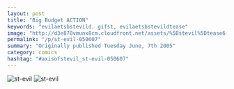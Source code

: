 ```yaml
---
layout: post
title: "Big Budget ACTION"
keywords: "evilaetsbstevild, gifst, evilaetsbstevildtease"
image: "http://d3e878vmunx8cm.cloudfront.net/assets/%5Bstevil%5Dtease6-6-05.gif"
permalink: "/p/st-evil-050607"
summary: "Originally published Tuesday June, 7th 2005"
category: comics
hashtag: "#axisofstevil_st-evil-050607"
---
```


![st-evil](http://d3e878vmunx8cm.cloudfront.net/assets/%5Bstevil%5Dtease6-6-05.gif)
![st-evil](http://d3e878vmunx8cm.cloudfront.net/assets/%5Bstevil%5D6-6-05.gif)
